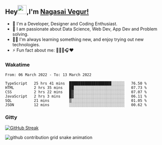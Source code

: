 ## Hey<img src="https://github.com/TheDudeThatCode/TheDudeThatCode/blob/master/Assets/Hi.gif" width="29px">,I'm [Nagasai Vegur!](https://nsvegur.github.io/Blog)

- 🔭 I'm a Developer, Designer and Coding Enthusiast.
- 🎲 I am passionate about Data Science, Web Dev, App Dev and Problem solving. 
- 👨‍💻 I'm always learning something new, and enjoy trying out new technologies.
- ⚡ Fun fact about me: 👨🏻‍💻🎧♥️

<!-- ### Spotifying

[![spotify-github-profile](https://spotify-github-profile.vercel.app/api/view?uid=awb202e2k5avst93l65zp104s&cover_image=true&theme=novatorem&bar_color=56a5fe&bar_color_cover=false)](https://spotify-github-profile.vercel.app/api/view?uid=awb202e2k5avst93l65zp104s&redirect=true) -->

### Wakatime

<!--START_SECTION:waka-->

```text
From: 06 March 2022 - To: 13 March 2022

TypeScript   25 hrs 41 mins  ███████████████████░░░░░░   76.50 %
HTML         2 hrs 35 mins   ██░░░░░░░░░░░░░░░░░░░░░░░   07.73 %
CSS          2 hrs 22 mins   █▓░░░░░░░░░░░░░░░░░░░░░░░   07.07 %
JavaScript   2 hrs 3 mins    █▓░░░░░░░░░░░░░░░░░░░░░░░   06.11 %
SQL          21 mins         ▒░░░░░░░░░░░░░░░░░░░░░░░░   01.05 %
JSON         12 mins         ░░░░░░░░░░░░░░░░░░░░░░░░░   00.62 %
```

<!--END_SECTION:waka-->

### Gitty

[![GitHub Streak](https://github-readme-streak-stats.herokuapp.com?user=NSVEGUR&theme=dark&hide_border=true&date_format=M%20j%5B%2C%20Y%5D&ring=57A6FF&fire=57A6FF&currStreakLabel=57A6FF&background=0F1017)](https://git.io/streak-stats)

![github contribution grid snake animation](https://raw.githubusercontent.com/NSVEGUR/NSVEGUR/output/github-contribution-grid-snake.svg)
